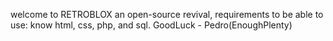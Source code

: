 welcome to RETROBLOX an open-source revival, requirements to be able to use: know html, css, php, and sql.
GoodLuck - Pedro(EnoughPlenty)
